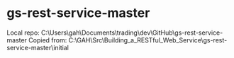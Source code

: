 # gs-rest-service-master
Local repo:  C:\Users\gah\Documents\trading\dev\GitHub\gs-rest-service-master
Copied from:  C:\GAH\Src\Building_a_RESTful_Web_Service\gs-rest-service-master\initial